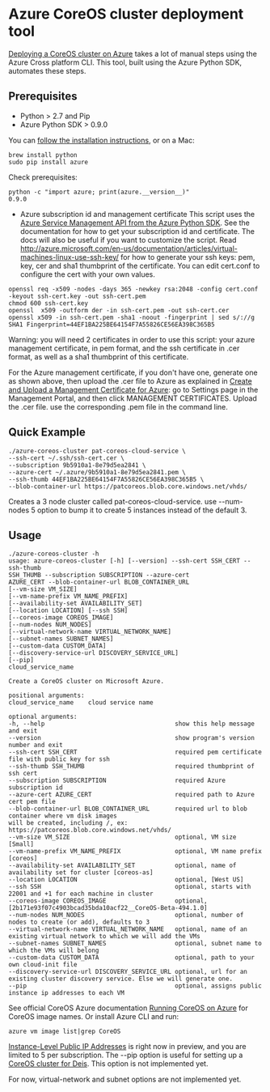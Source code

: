 # Azure CoreOS cluster deployment tool

[Deploying a CoreOS cluster on Azure](../../../master/coreos/cloud-init/README.md) takes a lot of manual steps using the Azure Cross platform CLI. This tool, built using the Azure Python SDK, automates these steps.

## Prerequisites

* Python > 2.7 and Pip
* Azure Python SDK > 0.9.0

You can [follow the installation instructions](http://azure.microsoft.com/en-us/documentation/articles/python-how-to-install/), or on a Mac:
```
brew install python
sudo pip install azure
```

Check prerequisites:
```
python -c "import azure; print(azure.__version__)"
0.9.0
```

* Azure subscription id and management certificate
This script uses the [Azure Service Management API from the Azure Python SDK](http://azure.microsoft.com/en-us/documentation/articles/cloud-services-python-how-to-use-service-management/). See the documentation for how to get your subscription id and certificate. The docs will also be useful  if you want to customize the script.
Read http://azure.microsoft.com/en-us/documentation/articles/virtual-machines-linux-use-ssh-key/ for how to generate your ssh keys: pem, key, cer and sha1 thumbprint of the certificate. You can edit cert.conf to configure the cert with your own values.
```
openssl req -x509 -nodes -days 365 -newkey rsa:2048 -config cert.conf -keyout ssh-cert.key -out ssh-cert.pem
chmod 600 ssh-cert.key
openssl  x509 -outform der -in ssh-cert.pem -out ssh-cert.cer
openssl x509 -in ssh-cert.pem -sha1 -noout -fingerprint | sed s/://g
SHA1 Fingerprint=44EF1BA225BE64154F7A55826CE56EA398C365B5
```

Warning: you will need 2 certificates in order to use this script: your azure management certificate, in pem format, and the ssh certificate in .cer format, as well as a sha1 thumbprint of this certificate.

For the Azure management certificate, if you don't have one, generate one as shown above, then upload the .cer file to Azure as explained in [Create and Upload a Management Certificate for Azure](http://msdn.microsoft.com/en-us/library/azure/gg551722.aspx): go to Settings page in the Management Portal, and then click MANAGEMENT CERTIFICATES. Upload the .cer file. use the corresponding .pem file in the command line.

## Quick Example

```
./azure-coreos-cluster pat-coreos-cloud-service \
--ssh-cert ~/.ssh/ssh-cert.cer \
--subscription 9b5910a1-8e79d5ea2841 \
--azure-cert ~/.azure/9b5910a1-8e79d5ea2841.pem \
--ssh-thumb 44EF1BA225BE64154F7A55826CE56EA398C365B5 \
--blob-container-url https://patcoreos.blob.core.windows.net/vhds/
```

Creates a 3 node cluster called pat-coreos-cloud-service.
use --num-nodes 5 option to bump it to create 5 instances instead of the default 3.

## Usage

```
./azure-coreos-cluster -h
usage: azure-coreos-cluster [-h] [--version] --ssh-cert SSH_CERT --ssh-thumb
SSH_THUMB --subscription SUBSCRIPTION --azure-cert
AZURE_CERT --blob-container-url BLOB_CONTAINER_URL
[--vm-size VM_SIZE]
[--vm-name-prefix VM_NAME_PREFIX]
[--availability-set AVAILABILITY_SET]
[--location LOCATION] [--ssh SSH]
[--coreos-image COREOS_IMAGE]
[--num-nodes NUM_NODES]
[--virtual-network-name VIRTUAL_NETWORK_NAME]
[--subnet-names SUBNET_NAMES]
[--custom-data CUSTOM_DATA]
[--discovery-service-url DISCOVERY_SERVICE_URL]
[--pip]
cloud_service_name

Create a CoreOS cluster on Microsoft Azure.

positional arguments:
cloud_service_name    cloud service name

optional arguments:
-h, --help                                    show this help message and exit
--version                                     show program's version number and exit
--ssh-cert SSH_CERT                           required pem certificate file with public key for ssh
--ssh-thumb SSH_THUMB                         required thumbprint of ssh cert
--subscription SUBSCRIPTION                   required Azure subscription id
--azure-cert AZURE_CERT                       required path to Azure cert pem file
--blob-container-url BLOB_CONTAINER_URL       required url to blob container where vm disk images
will be created, including /, ex: https://patcoreos.blob.core.windows.net/vhds/
--vm-size VM_SIZE                             optional, VM size [Small]
--vm-name-prefix VM_NAME_PREFIX               optional, VM name prefix [coreos]
--availability-set AVAILABILITY_SET           optional, name of availability set for cluster [coreos-as]
--location LOCATION                           optional, [West US]
--ssh SSH                                     optional, starts with 22001 and +1 for each machine in cluster
--coreos-image COREOS_IMAGE                   optional, [2b171e93f07c4903bcad35bda10acf22__CoreOS-Beta-494.1.0]
--num-nodes NUM_NODES                         optional, number of nodes to create (or add), defaults to 3
--virtual-network-name VIRTUAL_NETWORK_NAME   optional, name of an existing virtual network to which we will add the VMs
--subnet-names SUBNET_NAMES                   optional, subnet name to which the VMs will belong
--custom-data CUSTOM_DATA                     optional, path to your own cloud-init file
--discovery-service-url DISCOVERY_SERVICE_URL optional, url for an existing cluster discovery service. Else we will generate one.
--pip                                         optional, assigns public instance ip addresses to each VM
```

See official CoreOS Azure documentation [Running CoreOS on Azure](https://coreos.com/docs/running-coreos/cloud-providers/azure/) for CoreOS image names. Or install Azure CLI and run:
```
azure vm image list|grep CoreOS
```

[Instance-Level Public IP Addresses](http://msdn.microsoft.com/en-us/library/azure/dn690118.aspx) is right now in preview, and you are limited to 5 per subscription. The --pip option is useful for setting up a [CoreOS cluster for Deis](../../../master/coreos/deis/README.md). This option is not implemented yet.

For now, virtual-network and subnet options are not implemented yet.
